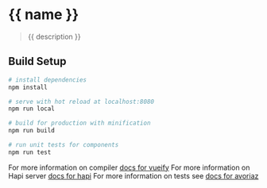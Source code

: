 # {{ name }}

> {{ description }}

## Build Setup

``` bash
# install dependencies
npm install

# serve with hot reload at localhost:8080
npm run local

# build for production with minification
npm run build

# run unit tests for components
npm run test

```
For more information on compiler [docs for vueify](https://github.com/vuejs/vueify)
For more information on Hapi server [docs for hapi](https://hapijs.com/)
For more information on tests see [docs for avoriaz](https://eddyerburgh.gitbooks.io/avoriaz/content/)
